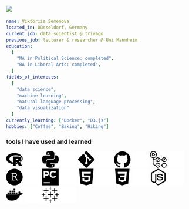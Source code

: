 <p align="left">
  <img src="https://capsule-render.vercel.app/api?type=waving&color=f6f8fa&text=hello!&height=200&section=header&&fontColor=2c4c7d&desc=welcome%20to%20my%20GitHub%20page&animation=fadeIn&fontSize=40&descSize=25&&fontAlignY=30&descAlignY=50&width=1200"/>
</p>

```yaml
name: Viktoriia Semenova
located_in: Düsseldorf, Germany
current_job: data scientist @ trivago
previous_job: lecturer & researcher @ Uni Mannheim
education:
  [
    "MA in Political Science: completed",
    "BA in Liberal Arts: completed",
  ]
fields_of_interests:
  [
    "data science",
    "machine learning",
    "natural language processing",
    "data visualization"
  ]
currently_learning: ["Docker", "D3.js"]
hobbies: ["Coffee", "Baking", "Hiking"]
```

<h3> tools I have used and learned</h3>

![r](https://github.com/vktrsmnv/vktrsmnv/raw/main/icons/r-light-mode.png#gh-light-mode-only)
![r](https://github.com/vktrsmnv/vktrsmnv/raw/main/icons/r-dark-mode.png#gh-dark-mode-only)
![python](https://github.com/vktrsmnv/vktrsmnv/raw/main/icons/python-light-mode.png#gh-light-mode-only)
![python](https://github.com/vktrsmnv/vktrsmnv/raw/main/icons/python-dark-mode.png#gh-dark-mode-only)
![git](https://github.com/vktrsmnv/vktrsmnv/raw/main/icons/git-light-mode.png#gh-light-mode-only)
![git](https://github.com/vktrsmnv/vktrsmnv/raw/main/icons/git-dark-mode.png#gh-dark-mode-only)
![github](https://github.com/vktrsmnv/vktrsmnv/raw/main/icons/github-light-mode.png#gh-light-mode-only)
![github](https://github.com/vktrsmnv/vktrsmnv/raw/main/icons/github-dark-mode.png#gh-dark-mode-only)
![githubactions](https://github.com/vktrsmnv/vktrsmnv/raw/main/icons/githubactions-light-mode.png#gh-light-mode-only)
![githubactions](https://github.com/vktrsmnv/vktrsmnv/raw/main/icons/githubactions-dark-mode.png#gh-dark-mode-only)
![rstudio](https://github.com/vktrsmnv/vktrsmnv/raw/main/icons/rstudio-light-mode.png#gh-light-mode-only)
![rstudio](https://github.com/vktrsmnv/vktrsmnv/raw/main/icons/rstudio-dark-mode.png#gh-dark-mode-only)
![pycharm](https://github.com/vktrsmnv/vktrsmnv/raw/main/icons/pycharm-light-mode.png#gh-light-mode-only)
![pycharm](https://github.com/vktrsmnv/vktrsmnv/raw/main/icons/pycharm-dark-mode.png#gh-dark-mode-only)
![html5](https://github.com/vktrsmnv/vktrsmnv/raw/main/icons/html5-light-mode.png#gh-light-mode-only)
![html5](https://github.com/vktrsmnv/vktrsmnv/raw/main/icons/html5-dark-mode.png#gh-dark-mode-only)
![css3](https://github.com/vktrsmnv/vktrsmnv/raw/main/icons/css3-light-mode.png#gh-light-mode-only)
![css3](https://github.com/vktrsmnv/vktrsmnv/raw/main/icons/css3-dark-mode.png#gh-dark-mode-only)
![nodedotjs](https://github.com/vktrsmnv/vktrsmnv/raw/main/icons/nodedotjs-light-mode.png#gh-light-mode-only)
![nodedotjs](https://github.com/vktrsmnv/vktrsmnv/raw/main/icons/nodedotjs-dark-mode.png#gh-dark-mode-only)
![docker](https://github.com/vktrsmnv/vktrsmnv/raw/main/icons/docker-light-mode.png#gh-light-mode-only)
![docker](https://github.com/vktrsmnv/vktrsmnv/raw/main/icons/docker-dark-mode.png#gh-dark-mode-only)
![tableau](https://github.com/vktrsmnv/vktrsmnv/raw/main/icons/tableau-light-mode.png#gh-light-mode-only)
![tableau](https://github.com/vktrsmnv/vktrsmnv/raw/main/icons/tableau-dark-mode.png#gh-dark-mode-only)


